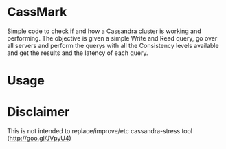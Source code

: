 # CassMark

Simple code to check if and how a Cassandra cluster is working and performing.
The objective is given a simple Write and Read query, go over all servers and perform 
the querys with all the Consistency levels available and get the results and the latency
of each query.

Usage
=====

Disclaimer
==========
This is not intended to replace/improve/etc cassandra-stress tool (http://goo.gl/JVpyU4)
